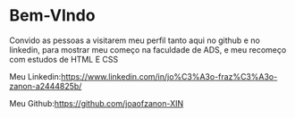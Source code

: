 # Bem-VIndo
Convido as pessoas a visitarem meu perfil tanto aqui no github e no linkedin, para mostrar meu começo na faculdade de ADS, e meu recomeço com estudos de HTML E CSS



Meu Linkedin:https://www.linkedin.com/in/jo%C3%A3o-fraz%C3%A3o-zanon-a2444825b/


Meu Github:https://github.com/joaofzanon-XIN
